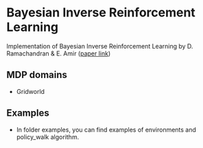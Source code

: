 # Bayesian Inverse Reinforcement Learning

Implementation of Bayesian Inverse Reinforcement Learning by D. Ramachandran & E. Amir (<a href="https://www.ijcai.org/Proceedings/07/Papers/416.pdf">paper link</a>)

## MDP domains
- Gridworld

## Examples
- In folder examples, you can find examples of environments and policy_walk algorithm.
